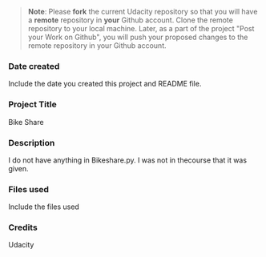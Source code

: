 >**Note**: Please **fork** the current Udacity repository so that you will have a **remote** repository in **your** Github account. Clone the remote repository to your local machine. Later, as a part of the project "Post your Work on Github", you will push your proposed changes to the remote repository in your Github account.

### Date created
Include the date you created this project and README file.

### Project Title
Bike Share 
### Description
  I do not have anything in Bikeshare.py. I was not in thecourse that it was given.
### Files used
Include the files used

### Credits
Udacity
